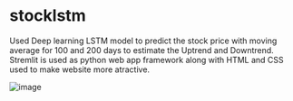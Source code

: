 # stocklstm

Used Deep learning LSTM model to predict the stock price with moving average for 100 and 200 days to estimate the Uptrend and Downtrend.
Stremlit is used as python web app framework along with HTML and CSS used to make website more atractive.

![image](https://user-images.githubusercontent.com/69692475/151709806-25840d11-9e58-4abc-beb5-9064ce296c82.png)
